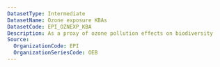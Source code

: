 ```yaml
---
DatasetType: Intermediate
DatasetName: Ozone exposure KBAs
DatasetCode: EPI_OZNEXP_KBA
Description: As a proxy of ozone pollution effects on biodiversity
Source:
  OrganizationCode: EPI
  OrganizationSeriesCode: OEB
---
```

